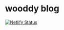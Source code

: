 # wooddy blog
[![Netlify Status](https://api.netlify.com/api/v1/badges/a47f0137-964a-4a95-b4a6-23582b933883/deploy-status)](https://app.netlify.com/sites/wooddy/deploys)

